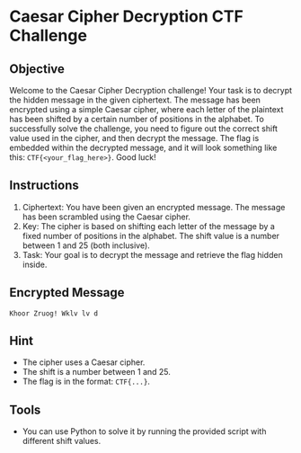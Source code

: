 # Caesar Cipher Decryption CTF Challenge

## Objective
Welcome to the Caesar Cipher Decryption challenge! Your task is to decrypt the hidden message in the given ciphertext. The message has been encrypted using a simple Caesar cipher, where each letter of the plaintext has been shifted by a certain number of positions in the alphabet.
To successfully solve the challenge, you need to figure out the correct shift value used in the cipher, and then decrypt the message.
The flag is embedded within the decrypted message, and it will look something like this:  `CTF{<your_flag_here>}`.
Good luck!

## Instructions
1.	Ciphertext: You have been given an encrypted message. The message has been scrambled using the Caesar cipher.
2.	Key: The cipher is based on shifting each letter of the message by a fixed number of positions in the alphabet. The shift value is a number between 1 and 25 (both inclusive).
3.	Task: Your goal is to decrypt the message and retrieve the flag hidden inside.


## Encrypted Message
`Khoor Zruog! Wklv lv d`

## Hint
- The cipher uses a Caesar cipher.
- The shift is a number between 1 and 25.
- The flag is in the format: `CTF{...}`.

## Tools
- You can use Python to solve it by running the provided script with different shift values.
